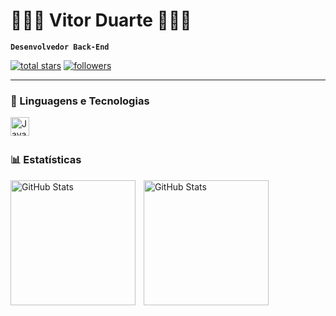 # 👩🏻‍💻 Vitor Duarte 👩🏻‍💻

**`Desenvolvedor Back-End`**

<p align="left">
   <a href="https://github.com/vitorduartee?tab=repositories&sort=stargazers">
    <img alt="total stars" title="Total stars on GitHub" src="https://custom-icon-badges.demolab.com/github/stars/vitorduartee?color=55960c&style=for-the-badge&label=estrelas&labelColor=488207&logo=star"/></a>
  <a href="https://github.com/vitorduartee?tab=followers">
    <img alt="followers" title="Follow me on Github" src="https://custom-icon-badges.demolab.com/github/followers/vitorduartee?color=236ad3&labelColor=1155ba&style=for-the-badge&logo=github&label=seguidores&logoColor=white"/></a>
</p>

---

### 🤖 Linguagens e Tecnologias

<img 
    align="left" 
    alt="Java"
    title="Java" 
    width="30px" 
    style="padding-right: 10px;" 
    src="https://cdn.jsdelivr.net/gh/devicons/devicon@latest/icons/java/java-original.svg" 
/>

<br/>
<br/>

### 📊 Estatísticas

<p>
  <img 
    align="left" 
    alt="GitHub Stats" 
    height="200" 
    style="padding-right: 10px;" 
    src="https://github-readme-stats.vercel.app/api?username=vitorduartee&show_icons=true&theme=github_dark&include_all_commits=true&locale=pt-br" 
  />

<img 
      align="left" 
      alt="GitHub Stats" 
      height="200" 
      src="https://github-readme-stats.vercel.app/api/top-langs/?username=vitorduartee&theme=github_dark&layout=compact&custom_title=Linguagens&langs_count=9" 
  />

</p>
